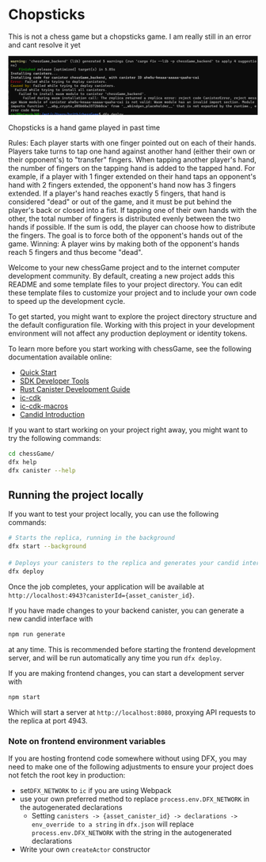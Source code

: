 # Chopsticks

This is not a chess game but a chopsticks game. I am really still in an error and cant resolve it yet

![alt text](image.png)

Chopsticks is a hand game played in past time


Rules:
Each player starts with one finger pointed out on each of their hands.
Players take turns to tap one hand against another hand (either their own or their opponent's) to "transfer" fingers.
When tapping another player's hand, the number of fingers on the tapping hand is added to the tapped hand. For example, if a player with 1 finger extended on their hand taps an opponent's hand with 2 fingers extended, the opponent's hand now has 3 fingers extended.
If a player's hand reaches exactly 5 fingers, that hand is considered "dead" or out of the game, and it must be put behind the player's back or closed into a fist.
If tapping one of their own hands with the other, the total number of fingers is distributed evenly between the two hands if possible. If the sum is odd, the player can choose how to distribute the fingers.
The goal is to force both of the opponent's hands out of the game.
Winning:
A player wins by making both of the opponent's hands reach 5 fingers and thus become "dead".

Welcome to your new chessGame project and to the internet computer development community. By default, creating a new project adds this README and some template files to your project directory. You can edit these template files to customize your project and to include your own code to speed up the development cycle.

To get started, you might want to explore the project directory structure and the default configuration file. Working with this project in your development environment will not affect any production deployment or identity tokens.

To learn more before you start working with chessGame, see the following documentation available online:

- [Quick Start](https://internetcomputer.org/docs/current/developer-docs/setup/deploy-locally)
- [SDK Developer Tools](https://internetcomputer.org/docs/current/developer-docs/setup/install)
- [Rust Canister Development Guide](https://internetcomputer.org/docs/current/developer-docs/backend/rust/)
- [ic-cdk](https://docs.rs/ic-cdk)
- [ic-cdk-macros](https://docs.rs/ic-cdk-macros)
- [Candid Introduction](https://internetcomputer.org/docs/current/developer-docs/backend/candid/)

If you want to start working on your project right away, you might want to try the following commands:

```bash
cd chessGame/
dfx help
dfx canister --help
```

## Running the project locally

If you want to test your project locally, you can use the following commands:

```bash
# Starts the replica, running in the background
dfx start --background

# Deploys your canisters to the replica and generates your candid interface
dfx deploy
```

Once the job completes, your application will be available at `http://localhost:4943?canisterId={asset_canister_id}`.

If you have made changes to your backend canister, you can generate a new candid interface with

```bash
npm run generate
```

at any time. This is recommended before starting the frontend development server, and will be run automatically any time you run `dfx deploy`.

If you are making frontend changes, you can start a development server with

```bash
npm start
```

Which will start a server at `http://localhost:8080`, proxying API requests to the replica at port 4943.

### Note on frontend environment variables

If you are hosting frontend code somewhere without using DFX, you may need to make one of the following adjustments to ensure your project does not fetch the root key in production:

- set`DFX_NETWORK` to `ic` if you are using Webpack
- use your own preferred method to replace `process.env.DFX_NETWORK` in the autogenerated declarations
  - Setting `canisters -> {asset_canister_id} -> declarations -> env_override to a string` in `dfx.json` will replace `process.env.DFX_NETWORK` with the string in the autogenerated declarations
- Write your own `createActor` constructor

